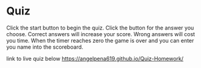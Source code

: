 # Quiz


Click the start button to begin the quiz.
Click the button for the answer you choose.
Correct answers will increase your score.
Wrong answers will cost you time.
When the timer reaches zero the game is over and you can enter you name into the scoreboard.


link to live quiz below
https://angelpena619.github.io/Quiz-Homework/
